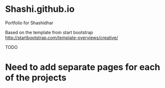 # Shashi.github.io
Portfolio for Shashidhar

Based on the template from start bootstrap
http://startbootstrap.com/template-overviews/creative/

TODO
# Need to add separate pages for each of the projects
